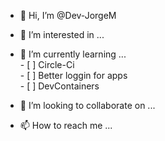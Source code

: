 - 👋 Hi, I’m @Dev-JorgeM
- 👀 I’m interested in ...
- 🌱 I’m currently learning ...<br>
        - [ ] Circle-Ci<br>
        - [ ] Better loggin for apps<br>
        - [ ] DevContainers
        
- 💞️ I’m looking to collaborate on ...
- 📫 How to reach me ...

<!---
Dev-JorgeM/Dev-JorgeM is a ✨ special ✨ repository because its `README.md` (this file) appears on your GitHub profile.
You can click the Preview link to take a look at your changes.
--->
